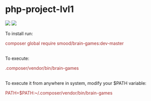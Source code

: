 # php-project-lvl1

<a href="https://codeclimate.com/github/l33tLaserdance/php-project-lvl1/maintainability">
<img src="https://api.codeclimate.com/v1/badges/5d7f931475f1ee8cd611/maintainability" /></a>

<a href="https://codeclimate.com/github/l33tLaserdance/php-project-lvl1/test_coverage">
<img src="https://api.codeclimate.com/v1/badges/5d7f931475f1ee8cd611/test_coverage" /></a>

To install run:<br>
<p style="color: brown;">composer global require smood/brain-games:dev-master</p><br>
To execute:<br>
<p style="color: brown;">.composer/vendor/bin/brain-games</p><br>
To execute it from anywhere in system, modify your $PATH variable:<br>
<p style="color: brown;">PATH=$PATH:~/.composer/vendor/bin/brain-games</p><br>
